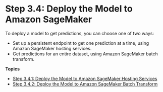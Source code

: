 # Step 3\.4: Deploy the Model to Amazon SageMaker<a name="ex1-model-deployment"></a>

To deploy a model to get predictions, you can choose one of two ways:
+ Set up a persistent endpoint to get one prediction at a time, using Amazon SageMaker hosting services\.
+ Get predictions for an entire dataset, using Amazon SageMaker batch transform\.

**Topics**
+ [Step 3\.4\.1: Deploy the Model to Amazon SageMaker Hosting Services](ex1-deploy-model.md)
+ [Step 3\.4\.2: Deploy the Model to Amazon SageMaker Batch Transform](ex1-batch-transform.md)